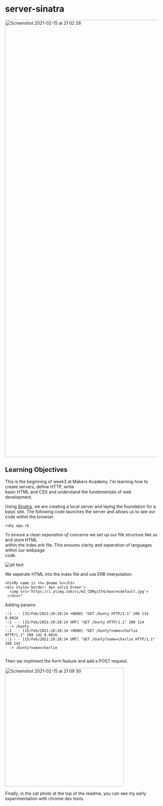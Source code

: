 # server-sinatra

<img width="1440" alt="Screenshot 2021-02-15 at 21 02 28" src="https://user-images.githubusercontent.com/75075773/107992843-76fbe600-6fd1-11eb-9a1f-7b3a73e0fc0c.png">


## Learning Objectives

This is the beginning of week3 at Makers Academy. I'm learning how to create servers, define HTTP, write  
basic HTML and CSS and understand the fundementals of web development.

Using [Sinatra](http://sinatrarb.com/intro.html), we are creating a local server and laying the foundation for a basic site. The following code launches the server and allows us to see our code within the browser.

```
ruby app.rb
```

To ensure a clean *seperation of concerns* we set up our file structure like so and store HTML  
within the index.erb file. This ensures clarity and seperation of languages within our webpage  
code.

![alt text](https://raw.githubusercontent.com/makersacademy/course/master/intro_to_the_web/images/sinatra_views_tree.png?token=AR4ZBPKHQQ2LA3BOQBNGTJDAGP3HU "files")

We seperate HTML into the index file and use ERB interpolation

```
<h1>My name is <%= @name %></h1>
<div style='border: 4px solid brown'>
  <img src='https://i.ytimg.com/vi/mZ_CDMyz374/maxresdefault.jpg'>
 </div>"

```

Adding params

```
::1 - - [15/Feb/2021:20:28:24 +0000] "GET /bunty HTTP/1.1" 200 114 0.0024
::1 - - [15/Feb/2021:20:28:24 GMT] "GET /bunty HTTP/1.1" 200 114
- -> /bunty
::1 - - [15/Feb/2021:20:28:34 +0000] "GET /bunty?name=charlie HTTP/1.1" 200 142 0.0016
::1 - - [15/Feb/2021:20:28:34 GMT] "GET /bunty?name=charlie HTTP/1.1" 200 142
- -> /bunty?name=charlie


```

Then we impliment the form feature and add a POST request.

<img width="391" alt="Screenshot 2021-02-15 at 21 09 30" src="https://user-images.githubusercontent.com/75075773/107993124-20db7280-6fd2-11eb-8723-dda4cc509baf.png">


Finally, in the cat photo at the top of the readme, you can see my early experimentation with chrome dev tools.
